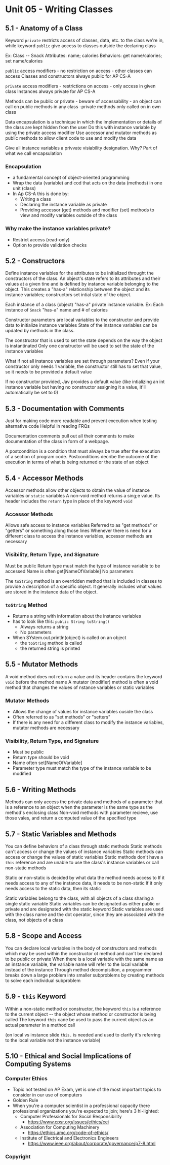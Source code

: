 # Unit 05 - Writing Classes

## 5.1 - Anatomy of a Class
Keyword `private` restricts access of classes, data, etc. to the class we're in, while keyword `public` give access to classes outside the declaring class

Ex:
    Class -- Snack
    Attributes: name; calories
    Behaviors: get name/calories; set name/calories


`public` access modifiers
    - no restriction on access
    - other classes can access
Classes and constructors always public for AP CS-A

`private` access modifiers
    - restrictions on access
    - only access in given class
Instances always private for AP CS-A

Methods can be public or private
    - beware of accessability
    - an object can call on public methods in any class
    -private methods only called on in own class


Data encapsulation is a technique in which the implementation or details of the class are kept hidden from the user
Do this with instance variable by using the private access modifier
Use accessor and mutator methods as public methods to allow client code to use and modify the data

Give all instance variables a privvate visiability designation. Why? Part of what we call encapsulation

### Encapsulation
- a fundamental concept of object-oriented programming
- Wrap the data (variable) and cod that acts on the data (methods) in one unit (class)
- In Ap CS-A this is done by:
    - Writing a class
    - Declaring the instance variable as private
    - Providing accessor (get) methods and modifier (set) methods to view and modify variables outside of the class

### Why make the instance variables private?
- Restrict access (read-only)
- Option to provide validation checks

## 5.2 - Constructors
Define instance variables for the attributes to be initialized throught the constructors of the class.
An object's state refers to its attributes and their values at a given tine and is defined by instance variable belonging to the object. This creates a "has-a" relationship between the object and its instance variables; constructors set intial state of the object.

Each instance of a class (object) "has-a" private instance variable.
Ex: 
    Each instance of `Snack` "has-a" name and # of calories


Constructor parameters are local variables to the constructor and provide data to initialize instance variables
State of the instance variables can be updated by methods in the class.

The constructor that is used to set the state depends on the way the object is instantinated
Only one constructor will be used to set the state of the instance variables

What if not all instance variables are set through parameters? Even if your constructor only needs 1 variable, the constructor still has to set that value, so it needs to be provided a default value

If no constructor provided, Jav provides a default value
(like intializing an int instance variable but having no constructor assigning it a value, it'll automatically be set to 0)

## 5.3 - Documentation with Comments
Just for making code more readable and prevent execution when testing alternative code
Helpful in reading FRQs

Documentation comments pull out all their comments to make documentation of the class in form of a webpage.


A postcondition is a condition that must always be true after the execution of a section of program code. Postconditions decribe the outcome of the execution in terms of what is being returned or the state of an object

## 5.4 - Accessor Methods
Accessor methods allow other objects to obtain the value of instance variables or `static` variables
A non-void method returns a sing;e value. Its header includes the `return` type in place of the keyword `void`

### Accessor Methods
Allows safe access to instance variables
Referred to as "get methods" or "getters" or something along those lines
Whenever there is need for a different class to access the instance variables, accessor methods are necessary

### Visibility, Return Type, and Signature
Must be public
Return type must match the type of instance variable to be accessed
Name is often get[NameOfVariable]
No parameters


The `toString` method is an overridden method that is included in classes to provide a description of a specific object. It generally includes what values are stored in the instance data of the object.

### `toString` Method
- Returns a string with information about the instance variables
- has to look like this: `public String toString()`
    - Always returns a string
    - No parameters
- When SYstem.out.println(object) is called on an object
    - the `toString` method is called
    - the returned string is printed

## 5.5 - Mutator Methods
A void method does not return a value and its header contains the keyword `void` before the method name
A mutator (modifier) method is often a void method that changes the values of nstance variables or static variables

### Mutator Methods
- Allows the change of values for instance variables ouside the class
- Often referred to as "set methods" or "setters"
- If there is any need for a different class to modify the instance variables, mutator methods are necessary

### Visibility, Return Type, and Signature
- Must be public
- Return type should be void
- Name often set[NameOfVariable]
- Parameter type must match the type of the instance variable to be modified

## 5.6 - Writing Methods
Methods can only access the private data and methods of a parameter that is a reference to an object when the parameter is the same type as the method's enclosing class
Non-void methods with parameter recieve, use those vales, and return a computed value of the specified type

## 5.7 - Static Variables and Methods
You can define behaviors of a class through static methods
Static methods can't access or change the values of instance variables
Static methods can access or change the values of static variables
Static methods don't have a `this` reference and are unable to use the class's instance variables or call non-static methods

Static or non-static is decided by what data the method needs access to
    If it needs access to any of the instance data, it needs to be non-static
    If it only needs access to the static data, then its static


Static variables belong to the class, with all objects of a class sharing a single static variable
Static variables can be designated as either public or private and are designated with the static keyword
Static variables are used with the class name and the dot operator, since they are associated with the class, not objects of a class

## 5.8 - Scope and Access
You can declare local variables in the body of constructors and methods which may be used within the constructor ot method and can't be declared to be public or private
When there is a local variable with the same name as an instance variable, the variable name will refer to the local variable instead of the instance
Through method decompisition, a programmer breaks down a large problem into smaller subproblems by creating methods to solve each individual subproblem

## 5.9 - `this` Keyword
Within a non-static method or constructor, the keyword `this` is a reference to the current object -- the object whose method or constructor is being called
The keyword `this` cane be used to pass the current object as an actual parameter in a method call

(on local vs instance slide `this.` is needed and used to clarify it's referring to the local variable not the instance variable)

## 5.10 - Ethical and Social Implications of Computing Systems
### Computer Ethics
- Topic not tested on AP Exam, yet is one of the most important topics to consider in our use of computers
- Golden Rule
- When you're a computer scientist in a professional capacity there professional organizations you're expected to join; here's 3 hi-lighted:
    - Computer Professionals for Social Responsibility
        - https://www.cpsr.org/issues/ethics/cei
    - Association for Computing Machinery
        - https://ethics.amc.org/code-of-ethics/
    - Institute of Electrical and Electronics Engineers
        - https://www.ieee.org/about/corporate/governance/p7-8.html

### Copyright